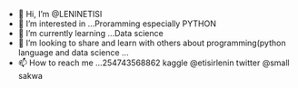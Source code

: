 - 👋 Hi, I’m @LENINETISI
- 👀 I’m interested in ...Proramming especially PYTHON
- 🌱 I’m currently learning ...Data science
- 💞️ I’m looking to share and learn with others about programming(python language and data science ...
- 📫 How to reach me ...254743568862  kaggle @etisirlenin twitter @small sakwa

<!---
LENINETISI/LENINETISI is a ✨ special ✨ repository because its `README.md` (this file) appears on your GitHub profile.
You can click the Preview link to take a look at your changes.
--->
